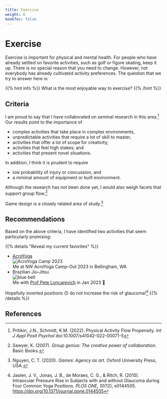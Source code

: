```yaml
---
title: Exercise
weight: 6
bookToc: false
---
```


# Exercise

Exercise is important for physical and mental health.  For people who
have already settled on favorite activities, such as golf or figure
skating, keep it up. There is no special reason that you need to
change.  However, not everybody has already cultivated activity
preferences. The question that we try to answer here is:

{{% hint info %}}
What is the most enjoyable way to exercise?
{{% /hint %}}

## Criteria

I am proud to say that I have collaborated on seminal research in this area.[^pritikin2022]
Our results point to the importance of

- complex activities that take place in complex environments,
- unpredictable activities that require a lot of skill to master,
- activities that offer a lot of scope for creativity;
- activities that feel high stakes; and
- activities that present novel situations.

In addition, I think it is prudent to require
- low probability of injury or concussion, and
- a minimal amount of equipment or built environment.

Although the research has not been done yet, I would also weigh facets that support group flow.[^sawyer2007]

Game design is a closely related area of study.[^nguyen2020]

## Recommendations

Based on the above criteria, I have identified two activities that seem particularly promising:

{{% details "Reveal my current favorites" %}}
- [AcroYoga](https://www.acroyoga.org/)  
![AcroYoga Camp 2023](acroyogacamp-2023.webp)  
Me at NW AcroYoga Camp-Out 2023 in Bellingham, WA
- Brazilian Jiu-Jitsu  
![blue belt](blue.webp)  
Me with [Prof Pete Loncarevich](https://en.wikipedia.org/wiki/Pete_Loncarevich#Brazilian_Jiu-Jitsu) in Jan 2023 🥋

Hopefully inverted positions 🙃 do not increase the risk of glaucoma![^jasien2015]
{{% /details %}}

## References

[^pritikin2022]: Pritikin, J.N., Schmidt, K.M. (2022). Physical Activity Flow Propensity. *Int J Appl Posit Psychol* doi:10.1007/s41042-022-00071-5

[^sawyer2007]: Sawyer, K. (2007). *Group genius: The creative power of collaboration.* Basic Books.

[^jasien2015]: Jasien, J. V., Jonas, J. B., de Moraes, C. G., & Ritch, R. (2015). Intraocular Pressure Rise in Subjects with and without Glaucoma during Four Common Yoga Positions. *PLOS ONE, 10*(12), e0144505. https://doi.org/10.1371/journal.pone.0144505

[^nguyen2020]: Nguyen, C. T. (2020). *Games: Agency as art.* Oxford University Press, USA.
